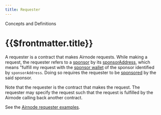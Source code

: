 ```yaml
---
title: Requester
---
```


<TitleSpan>Concepts and Definitions</TitleSpan>

# {{$frontmatter.title}}

<VersionWarning/>

<!--TocHeader /-->
<!--TOC class="table-of-contents" :include-level="[2,3]" /-->

A requester is a contract that makes Airnode requests. While making a request, the requester refers to a [sponsor](sponsor.md) by its [sponsorAddress](sponsor.md#sponsoraddress), which means "fulfill my request with the [sponsor wallet](sponsor.md#sponsorwallet) of the sponsor identified by `sponsorAddress`. Doing so requires the requester to be [sponsored](sponsor.md) by the said sponsor.

Note that the requester is the contract that makes the request. The requester may specify the request such that the request is fulfilled by the Airnode calling back another contract.

See the [Airnode requester examples](https://github.com/api3dao/airnode/tree/v0.5/packages/airnode-examples/contracts).
